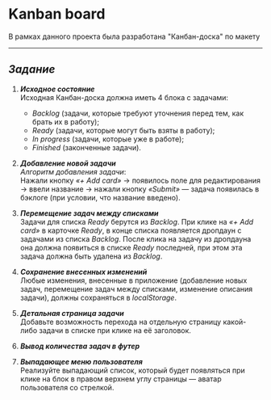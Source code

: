 # Kanban board

В рамках данного проекта была разработана "Канбан-доска" по макету

___

## ***Задание***

1. ***Исходное состояние***  
Исходная Канбан-доска должна иметь 4 блока с задачами:

    - *Backlog* (задачи, которые требуют уточнения перед тем, как брать их в работу);
    - *Ready* (задачи, которые могут быть взяты в работу);
    - *In progress* (задачи, которые уже в работе);
    - *Finished* (законченные задачи).

2. ***Добавление новой задачи***  
*Алгоритм добавления задачи*:  
Нажали кнопку *«+ Add card»* → появилось поле для редактирования → ввели название → нажали кнопку *«Submit»* — задача появилась в бэклоге (при условии, что название введено).

3. ***Перемещение задач между списками***  
Задачи для списка *Ready* берутся из *Backlog*. При клике на *«+ Add card»* в карточке *Ready*, в конце списка появляется дропдаун с задачами из списка *Backlog*. После клика на задачу из дропдауна она должна появиться в списке *Ready* последней, при этом эта задача должна быть удалена из *Backlog*.

4. ***Сохранение внесенных изменений***  
Любые изменения, внесенные в приложение (добавление новых задач, перемещение задач между списками, изменение описания задачи), должны сохраняться в *localStorage*.

5. ***Детальная страница задачи***  
Добавьте возможность перехода на отдельную страницу какой-либо задачи в списке при клике на её заголовок.

6. ***Вывод количества задач в футер***

7. ***Выпадающее меню пользователя***  
Реализуйте выпадающий список, который будет появляться при клике на блок в правом верхнем углу страницы — аватар пользователя со стрелкой.
